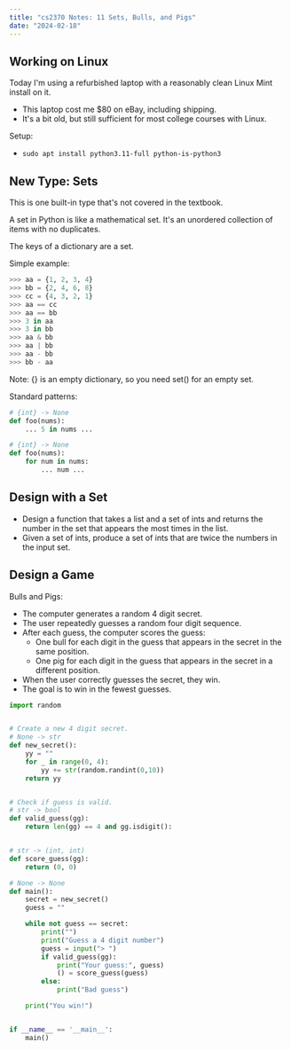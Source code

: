 ```yaml
---
title: "cs2370 Notes: 11 Sets, Bulls, and Pigs"
date: "2024-02-18"
---
```



## Working on Linux

Today I'm using a refurbished laptop with a reasonably clean Linux
Mint install on it.

 - This laptop cost me $80 on eBay, including shipping.
 - It's a bit old, but still sufficient for most college courses with Linux.

Setup:

 - ```sudo apt install python3.11-full python-is-python3```


## New Type: Sets

This is one built-in type that's not covered in the textbook.

A set in Python is like a mathematical set. It's an unordered
collection of items with no duplicates.

The keys of a dictionary are a set.

Simple example:

```python
>>> aa = {1, 2, 3, 4}
>>> bb = {2, 4, 6, 8}
>>> cc = {4, 3, 2, 1}
>>> aa == cc
>>> aa == bb
>>> 3 in aa
>>> 3 in bb
>>> aa & bb
>>> aa | bb
>>> aa - bb
>>> bb - aa
```

Note: {} is an empty dictionary, so you need set() for an empty set.


Standard patterns:

```python
# {int} -> None
def foo(nums):
    ... 5 in nums ...
```

```python
# {int} -> None
def foo(nums):
    for num in nums:
        ... num ...
```


## Design with a Set

 - Design a function that takes a list and a set of ints and returns the
   number in the set that appears the most times in the list.
 - Given a set of ints, produce a set of ints that are twice the numbers
   in the input set.



## Design a Game

Bulls and Pigs:

 - The computer generates a random 4 digit secret.
 - The user repeatedly guesses a random four digit sequence.
 - After each guess, the computer scores the guess:
   - One bull for each digit in the guess that appears in the secret
     in the same position. 
   - One pig for each digit in the guess that appears in the secret
     in a different position.
 - When the user correctly guesses the secret, they win.
 - The goal is to win in the fewest guesses.
 
 
```python
import random


# Create a new 4 digit secret.
# None -> str
def new_secret():
    yy = ""
    for _ in range(0, 4):
        yy += str(random.randint(0,10))
    return yy


# Check if guess is valid.
# str -> bool
def valid_guess(gg):
    return len(gg) == 4 and gg.isdigit():


# str -> (int, int)
def score_guess(gg):
    return (0, 0)

# None -> None
def main():
    secret = new_secret()
    guess = ""

    while not guess == secret:
        print("")
        print("Guess a 4 digit number")
        guess = input("> ")
        if valid_guess(gg):
            print("Your guess:", guess)
            () = score_guess(guess)
        else:
            print("Bad guess")

    print("You win!")


if __name__ == '__main__':
    main()
```
